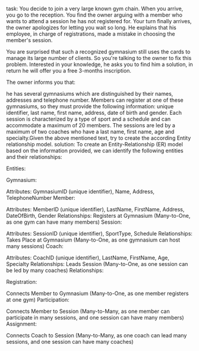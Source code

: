 task:
You decide to join a very large known gym chain. When you arrive, you go to the reception. You find the owner arguing with a member who wants to attend a session he has not registered for. Your turn finally arrives, the owner apologizes for letting you wait so long. He explains that his employee, in charge of registrations, made a mistake in choosing the member's session.

You are surprised that such a recognized gymnasium still uses the cards to manage its large number of clients. So you're talking to the owner to  fix this problem. Interested in your knowledge, he asks you to find him a solution, in return he will offer you a free 3-months inscription.  

The owner informs you that:

 he has several gymnasiums which are distinguished by their names, addresses and telephone number. 
Members can register at one of these gymnasiums, so they must provide the following information: unique identifier, last name, first name, address, date of birth and gender. 
Each session is characterized by a type of sport and a schedule and can accommodate a maximum of 20 members. 
The sessions are led by a maximum of two coaches who have a last name, first name, age and specialty.Given the above mentioned text, try to create the according Entity relationship model.
solution:
To create an Entity-Relationship (ER) model based on the information provided, we can identify the following entities and their relationships:

Entities:

Gymnasium:

Attributes: GymnasiumID (unique identifier), Name, Address, TelephoneNumber
Member:

Attributes: MemberID (unique identifier), LastName, FirstName, Address, DateOfBirth, Gender
Relationships: Registers at Gymnasium (Many-to-One, as one gym can have many members)
Session:

Attributes: SessionID (unique identifier), SportType, Schedule
Relationships: Takes Place at Gymnasium (Many-to-One, as one gymnasium can host many sessions)
Coach:

Attributes: CoachID (unique identifier), LastName, FirstName, Age, Specialty
Relationships: Leads Session (Many-to-One, as one session can be led by many coaches)
Relationships:

Registration:

Connects Member to Gymnasium (Many-to-One, as one member registers at one gym)
Participation:

Connects Member to Session (Many-to-Many, as one member can participate in many sessions, and one session can have many members)
Assignment:

Connects Coach to Session (Many-to-Many, as one coach can lead many sessions, and one session can have many coaches)


